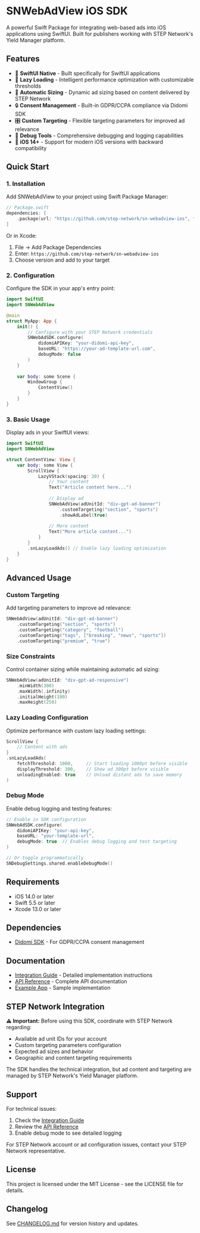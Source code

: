 # SNWebAdView iOS SDK

A powerful Swift Package for integrating web-based ads into iOS applications using SwiftUI. Built for publishers working with STEP Network's Yield Manager platform.

## Features

- 🎯 **SwiftUI Native** - Built specifically for SwiftUI applications
- 🚀 **Lazy Loading** - Intelligent performance optimization with customizable thresholds
- 🎨 **Automatic Sizing** - Dynamic ad sizing based on content delivered by STEP Network
- 🔒 **Consent Management** - Built-in GDPR/CCPA compliance via Didomi SDK
- 🎛️ **Custom Targeting** - Flexible targeting parameters for improved ad relevance
- 🐛 **Debug Tools** - Comprehensive debugging and logging capabilities
- 📱 **iOS 14+** - Support for modern iOS versions with backward compatibility

## Quick Start

### 1. Installation

Add SNWebAdView to your project using Swift Package Manager:

```swift
// Package.swift
dependencies: [
    .package(url: "https://github.com/step-network/sn-webadview-ios", from: "1.0.0")
]
```

Or in Xcode:
1. File → Add Package Dependencies
2. Enter: `https://github.com/step-network/sn-webadview-ios`
3. Choose version and add to your target

### 2. Configuration

Configure the SDK in your app's entry point:

```swift
import SwiftUI
import SNWebAdView

@main
struct MyApp: App {
    init() {
        // Configure with your STEP Network credentials
        SNWebAdSDK.configure(
            didomiAPIKey: "your-didomi-api-key",
            baseURL: "https://your-ad-template-url.com",
            debugMode: false
        )
    }
    
    var body: some Scene {
        WindowGroup {
            ContentView()
        }
    }
}
```

### 3. Basic Usage

Display ads in your SwiftUI views:

```swift
import SwiftUI
import SNWebAdView

struct ContentView: View {
    var body: some View {
        ScrollView {
            LazyVStack(spacing: 20) {
                // Your content
                Text("Article content here...")
                
                // Display ad
                SNWebAdView(adUnitId: "div-gpt-ad-banner")
                    .customTargeting("section", "sports")
                    .showAdLabel(true)
                
                // More content
                Text("More article content...")
            }
        }
        .snLazyLoadAds() // Enable lazy loading optimization
    }
}
```

## Advanced Usage

### Custom Targeting

Add targeting parameters to improve ad relevance:

```swift
SNWebAdView(adUnitId: "div-gpt-ad-banner")
    .customTargeting("section", "sports")
    .customTargeting("category", "football")
    .customTargeting("tags", ["breaking", "news", "sports"])
    .customTargeting("premium", "true")
```

### Size Constraints

Control container sizing while maintaining automatic ad sizing:

```swift
SNWebAdView(adUnitId: "div-gpt-ad-responsive")
    .minWidth(300)
    .maxWidth(.infinity)
    .initialHeight(100)
    .maxHeight(250)
```

### Lazy Loading Configuration

Optimize performance with custom lazy loading settings:

```swift
ScrollView {
    // Content with ads
}
.snLazyLoadAds(
    fetchThreshold: 1000,     // Start loading 1000pt before visible
    displayThreshold: 300,    // Show ad 300pt before visible
    unloadingEnabled: true    // Unload distant ads to save memory
)
```

### Debug Mode

Enable debug logging and testing features:

```swift
// Enable in SDK configuration
SNWebAdSDK.configure(
    didomiAPIKey: "your-api-key",
    baseURL: "your-template-url",
    debugMode: true  // Enables debug logging and test targeting
)

// Or toggle programmatically
SNDebugSettings.shared.enableDebugMode()
```

## Requirements

- iOS 14.0 or later
- Swift 5.5 or later
- Xcode 13.0 or later

## Dependencies

- [Didomi SDK](https://github.com/didomi/swift-sdk) - For GDPR/CCPA consent management

## Documentation

- [Integration Guide](Documentation/Integration-Guide.md) - Detailed implementation instructions
- [API Reference](Documentation/API-Reference.md) - Complete API documentation
- [Example App](Examples/ExampleApp/) - Sample implementation

## STEP Network Integration

**⚠️ Important:** Before using this SDK, coordinate with STEP Network regarding:

- Available ad unit IDs for your account
- Custom targeting parameters configuration
- Expected ad sizes and behavior
- Geographic and content targeting requirements

The SDK handles the technical integration, but ad content and targeting are managed by STEP Network's Yield Manager platform.

## Support

For technical issues:
1. Check the [Integration Guide](Documentation/Integration-Guide.md)
2. Review the [API Reference](Documentation/API-Reference.md)
3. Enable debug mode to see detailed logging

For STEP Network account or ad configuration issues, contact your STEP Network representative.

## License

This project is licensed under the MIT License - see the LICENSE file for details.

## Changelog

See [CHANGELOG.md](CHANGELOG.md) for version history and updates.

